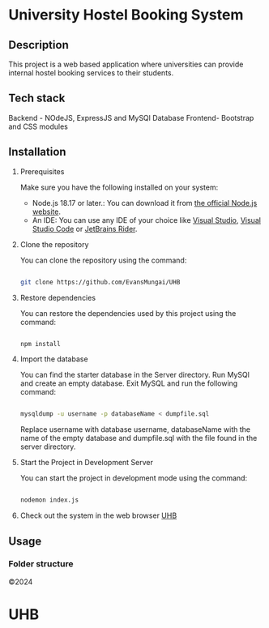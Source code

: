 # University Hostel Booking System

## Description

This project is a web based application where universities can provide internal hostel booking services to their students.

## Tech stack

Backend - NOdeJS, ExpressJS and MySQl Database
Frontend- Bootstrap and CSS modules

## Installation

1. Prerequisites

    Make sure you have the following installed on your system:

   - Node.js 18.17 or later.: You can download it from [the official Node.js website](https://nodejs.org/en).
   - An IDE: You can use any IDE of your choice like [Visual Studio](https://visualstudio.microsoft.com/), [Visual Studio Code](https://code.visualstudio.com/) or [JetBrains Rider](https://www.jetbrains.com/rider/).

2. Clone the repository

    You can clone the repository using the command:

    ``` bash

    git clone https://github.com/EvansMungai/UHB

    ```

4. Restore dependencies

   You can restore the dependencies used by this project using the command:

    ``` bash

    npm install

    ```

5. Import the database

    You can find the starter database in the Server directory.
    Run MySQl and create an empty database. Exit MySQL and run the following command:

    ``` bash

    mysqldump -u username -p databaseName < dumpfile.sql

    ```
    Replace username with database username, databaseName with the name of the empty database and dumpfile.sql with the file found in the server directory.

6. Start the Project in Development Server

    You can start the project in development mode using the command:

    ``` bash

    nodemon index.js

    ```
7. Check out the system in the web browser
   [UHB](https://localhost:3000)


## Usage

### Folder structure



&copy;2024
# UHB
